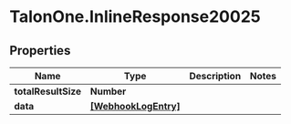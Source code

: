 # TalonOne.InlineResponse20025

## Properties

Name | Type | Description | Notes
------------ | ------------- | ------------- | -------------
**totalResultSize** | **Number** |  | 
**data** | [**[WebhookLogEntry]**](WebhookLogEntry.md) |  | 


